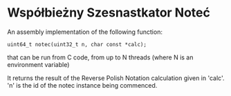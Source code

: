 # Współbieżny Szesnastkator Noteć

An assembly implementation of the following function:
```
uint64_t notec(uint32_t n, char const *calc);
```
that can be run from C code, from up to N threads (where N is an environment variable)

It returns the result of the Reverse Polish Notation calculation given in 'calc'.
'n' is the id of the notec instance being commenced.